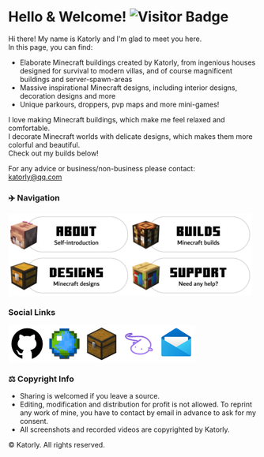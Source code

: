 # Hello & Welcome! ![Visitor Badge](https://visitor-badge.laobi.icu/badge?page_id=katorly.katorly)
Hi there! My name is Katorly and I'm glad to meet you here.<br>
In this page, you can find:
- Elaborate Minecraft buildings created by Katorly, from ingenious houses designed for survival to modern villas, and of course magnificent buildings and server-spawn-areas
- Massive inspirational Minecraft designs, including interior designs, decoration designs and more
- Unique parkours, droppers, pvp maps and more mini-games!

I love making Minecraft buildings, which make me feel relaxed and comfortable.<br>
I decorate Minecraft worlds with delicate designs, which makes them more colorful and beautiful.<br>
Check out my builds below!

For any advice or business/non-business please contact:<br>
[katorly@qq.com](mailto:katorly@qq.com)


### ✈️ Navigation
<a href="https://hub.fastgit.org/katorly" target="_blank"><img align="center" width="49%" src="/About.png"></a><a href="https://hub.fastgit.org/search?q=topic%3Abuilding+org%3Akatorlys&type=Repositories" target="_blank"><img align="center" width="49%" src="/Builds.png"></a>
<a href="https://hub.fastgit.org/search?q=topic%3Adesign+org%3Akatorlys&type=Repositories" target="_blank"><img align="center" width="49%" src="Designs.png"></a><a href="https://hub.fastgit.org/katorlys/backups" target="_blank"><img align="center" width="49%" src="/Support.png"></a>

### Social Links
<a href="https://hub.fastgit.org/katorly" target="_blank"><img align="center" width="15%" src="/SocialLinks/github.png"></a><a href="https://www.planetminecraft.com/member/katorly" target="_blank"><img align="center" width="15%" src="/SocialLinks/planetminecraft.png"></a><a href="https://www.mcbbs.net/?3094455" target="_blank"><img align="center" width="15%" src="/SocialLinks/mcbbs.png"></a><a href="http://afdian.net/@katorly" target="_blank"><img align="center" width="15%" src="/SocialLinks/afdian.png"></a><a href="mailto:katorly@qq.com" target="_blank"><img align="center" width="15%" src="/SocialLinks/email.png"></a>

### ⚖️ Copyright Info
- Sharing is welcomed if you leave a source.
- Editing, modification and distribution for profit is not allowed. To reprint any work of mine, you have to contact by email in advance to ask for my consent.
- All screenshots and recorded videos are copyrighted by Katorly.

© Katorly. All rights reserved.